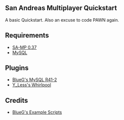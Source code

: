 San Andreas Multiplayer Quickstart
------
A basic Quickstart. Also an excuse to code PAWN again.

Requirements
------
+ [SA-MP 0.37](http://sa-mp.com/)
+ [MySQL](https://dev.mysql.com/downloads/)

Plugins
------
+ [BlueG's MySQL R41-2](https://github.com/pBlueG/SA-MP-MySQL/releases/tag/R41-2)
+ [Y_Less's Whirlpool](https://github.com/Southclaws/samp-whirlpool)


Credits
------
+ [BlueG's Example Scripts](https://github.com/pBlueG/SA-MP-MySQL/tree/master/example_scripts)
